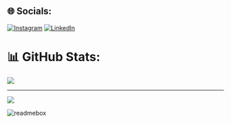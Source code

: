 
## 🌐 Socials:
[![Instagram](https://img.shields.io/badge/Instagram-%23E4405F.svg?logo=Instagram&logoColor=white)](https://instagram.com/_luminal) [![LinkedIn](https://img.shields.io/badge/LinkedIn-%230077B5.svg?logo=linkedin&logoColor=white)](https://linkedin.com/in/satriocomanazizi) 

# 📊 GitHub Stats:
![](https://github-readme-stats.vercel.app/api/top-langs/?username=luminal0&theme=dark&hide_border=false&include_all_commits=true&count_private=false&layout=compact)


---
[![](https://visitcount.itsvg.in/api?id=luminal0&icon=0&color=0)](https://visitcount.itsvg.in)


![readmebox](https://github.com/luminal0/Profile/assets/33924323/1d434b3f-5e9d-4fb1-b357-0f48fbf86259)
